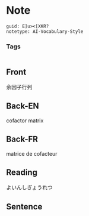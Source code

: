 # Note
```
guid: E]u><[XKR?
notetype: AI-Vocabulary-Style
```

### Tags
```
```

## Front
余因子行列

## Back-EN
cofactor matrix

## Back-FR
matrice de cofacteur

## Reading
よいんしぎょうれつ

## Sentence

